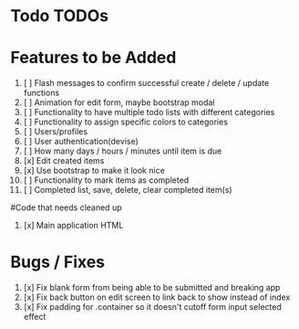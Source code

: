 # Todo TODOs

# Features to be Added
1. [ ] Flash messages to confirm successful create / delete / update functions
1. [ ] Animation for edit form, maybe bootstrap modal
1. [ ] Functionality to have multiple todo lists with different categories
1. [ ] Functionality to assign specific colors to categories
1. [ ] Users/profiles
1. [ ] User authentication(devise)
1. [ ] How many days / hours / minutes until item is due
1. [x] Edit created items
1. [x] Use bootstrap to make it look nice
1. [ ] Functionality to mark items as completed
1. [ ] Completed list, save, delete, clear completed item(s)

#Code that needs cleaned up
1. [x] Main application HTML

# Bugs / Fixes
1. [x] Fix blank form from being able to be submitted and breaking app
1. [x] Fix back button on edit screen to link back to show instead of index
1. [x] Fix padding for .container so it doesn't cutoff form input selected effect
